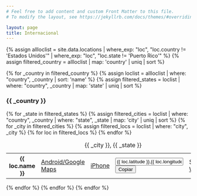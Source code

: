```yaml
---
# Feel free to add content and custom Front Matter to this file.
# To modify the layout, see https://jekyllrb.com/docs/themes/#overriding-theme-defaults

layout: page
title: Internacional
---
```

{% assign allloclist = site.data.locations |  where_exp: "loc", "loc.country != 'Estados Unidos'" | where_exp: "loc", "loc.state != 'Puerto Rico'" %}
{% assign filtered_country = allloclist | map: 'country' | uniq | sort %}

{% for _country in filtered_country %}
  {% assign loclist = allloclist | where: "country", _country | sort: 'name' %}
  {% assign filtered_states = loclist | where: "country", _country | map: 'state' | uniq | sort %}
  <h3>{{ _country }}</h3>
  {% for _state in filtered_states %}
    {% assign filtered_cities = loclist | where: "country", _country | where: "state", _state | map: 'city' | uniq | sort %}
    {% for _city in filtered_cities %}
  <table class="tblblock">
    <caption>{{ _city }}, {{ _state }}</caption>
    <tbody>
      {% assign filtered_locs = loclist | where: "city", _city %}
      {% for loc in filtered_locs %}
      <tr>
        <th>
            {{ loc.name }}
        </th>
        <td>
          <a href="http://maps.google.com/maps?q=loc:{{ loc.latitude }},{{ loc.longitude }}&navigate=yes">
            Android/Google Maps
          </a>
        </td>
        <td>
          <a href="http://maps.apple.com/?q={{ loc.latitude }},{{ loc.longitude }}&z=10&t=s">
            iPhone
          </a>
        </td>
        <td>
          <input type="text" value="{{ loc.latitude }},{{ loc.longitude }}" readonly><br>
          <button onclick="copyGPS(this.parentNode.firstChild.nextSibling);">Copiar</button>
        </td>
        <td>
          Share via
          <a class="cell_whatsapp" href="whatsapp://send?text={{ loc.name }}: {{ loc.latitude }},{{ loc.longitude }}" data-action="share/whatsapp/share">Whatsapp</a>
        </td>
      </tr>
      {% endfor %}
    </tbody>
  </table>
    {% endfor %}
  {% endfor %}
{% endfor %}

<script src='/assets/js/utils.js'></script>
